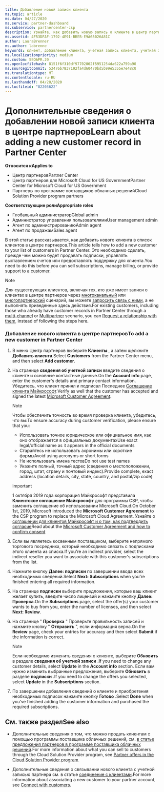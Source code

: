 ```yaml
---
title: Добавление новой записи клиента
ms.topic: article
ms.date: 04/27/2020
ms.service: partner-dashboard
ms.subservice: partnercenter-csp
description: Узнайте, как добавить новую запись о клиенте в центр партнеров. Затем можно продать клиентские подписки, управлять выставлением счетов или предоставлять поддержку клиентов.
ms.assetid: 4F53DFAF-1792-4E91-BBEB-E9A65026A81C
author: LauraBrenner
ms.author: labrenne
keywords: клиент, добавление клиента, учетная запись клиента, учетная запись клиента в Центре партнеров, клиенты, добавление клиентов, создание учетной записи клиента
ms.localizationpriority: medium
ms.custom: SEOAPR.20
ms.openlocfilehash: 8151f6f310df97702062f5951254da622a759a90
ms.sourcegitcommit: 53476b7837192fa4d60470bd5b99e5355e7e48c0
ms.translationtype: MT
ms.contentlocale: ru-RU
ms.lasthandoff: 04/28/2020
ms.locfileid: "82205622"
---
```

# <a name="learn-about-adding-a-new-customer-record-in-partner-center"></a><span data-ttu-id="90e77-105">Дополнительные сведения о добавлении новой записи клиента в центре партнеров</span><span class="sxs-lookup"><span data-stu-id="90e77-105">Learn about adding a new customer record in Partner Center</span></span>

<span data-ttu-id="90e77-106">**Относится к**</span><span class="sxs-lookup"><span data-stu-id="90e77-106">**Applies to**</span></span>

- <span data-ttu-id="90e77-107">Центр партнеров</span><span class="sxs-lookup"><span data-stu-id="90e77-107">Partner Center</span></span>
- <span data-ttu-id="90e77-108">Центр партнеров для Microsoft Cloud for US Government</span><span class="sxs-lookup"><span data-stu-id="90e77-108">Partner Center for Microsoft Cloud for US Government</span></span>
- <span data-ttu-id="90e77-109">Партнеры по программе поставщиков облачных решений</span><span class="sxs-lookup"><span data-stu-id="90e77-109">Cloud Solution Provider program partners</span></span>

<span data-ttu-id="90e77-110">**Соответствующие роли**</span><span class="sxs-lookup"><span data-stu-id="90e77-110">**Appropriate roles**</span></span>

- <span data-ttu-id="90e77-111">Глобальный администратор</span><span class="sxs-lookup"><span data-stu-id="90e77-111">Global admin</span></span>
- <span data-ttu-id="90e77-112">Администратор управления пользователями</span><span class="sxs-lookup"><span data-stu-id="90e77-112">User management admin</span></span>
- <span data-ttu-id="90e77-113">Агент по администрированию</span><span class="sxs-lookup"><span data-stu-id="90e77-113">Admin agent</span></span>
- <span data-ttu-id="90e77-114">Агент по продажам</span><span class="sxs-lookup"><span data-stu-id="90e77-114">Sales agent</span></span>

<span data-ttu-id="90e77-115">В этой статье рассказывается, как добавить нового клиента в список клиентов в центре партнеров.</span><span class="sxs-lookup"><span data-stu-id="90e77-115">This article tells how to add a new customer to your list of customers in Partner Center.</span></span> <span data-ttu-id="90e77-116">Это необходимо сделать, прежде чем можно будет продавать подписки, управлять выставлением счетов или предоставлять поддержку для клиента.</span><span class="sxs-lookup"><span data-stu-id="90e77-116">You need to do this before you can sell subscriptions, manage billing, or provide support to a customer.</span></span>

>[!NOTE]
><span data-ttu-id="90e77-117">Для существующих клиентов, включая тех, кто уже имеет записи о клиентах в центре партнеров через [многоканальный](multichannel.md) или [многопартнерский](multipartner.md) сценарий, вы можете [запросить связь с ними](request-a-relationship-with-a-customer.md), а не выполнять приведенные здесь действия.</span><span class="sxs-lookup"><span data-stu-id="90e77-117">For existing customers, including those who already have customer records in Partner Center through a [multi-channel](multichannel.md) or [Multipartner](multipartner.md) scenario, you can [Request a relationship with them](request-a-relationship-with-a-customer.md), instead of following the steps here.</span></span>

### <a name="to-add-a-new-customer-in-partner-center"></a><span data-ttu-id="90e77-118">Добавление нового клиента в центре партнеров</span><span class="sxs-lookup"><span data-stu-id="90e77-118">To add a new customer in Partner Center</span></span>

1. <span data-ttu-id="90e77-119">В меню Центр партнеров выберите **Клиенты** , а затем щелкните **Добавить клиента**.</span><span class="sxs-lookup"><span data-stu-id="90e77-119">Select **Customers** from the Partner Center menu, and then select **Add customer**.</span></span>

2. <span data-ttu-id="90e77-120">На странице **сведения об учетной записи** введите сведения о клиенте и основные контактные данные.</span><span class="sxs-lookup"><span data-stu-id="90e77-120">On the **Account info** page, enter the customer's details and primary contact information.</span></span> <span data-ttu-id="90e77-121">Убедитесь, что клиент принял и подписал Последнее [Соглашение клиента Майкрософт](agreements.md).</span><span class="sxs-lookup"><span data-stu-id="90e77-121">Verify as well that the customer has accepted and signed the latest [Microsoft Customer Agreement](agreements.md).</span></span>

   >[!NOTE]
   >
   ><span data-ttu-id="90e77-122">Чтобы обеспечить точность во время проверка клиента, убедитесь, что вы:</span><span class="sxs-lookup"><span data-stu-id="90e77-122">To ensure accuracy during customer verification, please ensure that you:</span></span>
   >- <span data-ttu-id="90e77-123">Использовать точное юридическое или официальное имя, как оно отображается в официальных документах</span><span class="sxs-lookup"><span data-stu-id="90e77-123">Use exact legal/official name as it appears in the official documents</span></span>
   >- <span data-ttu-id="90e77-124">Старайтесь не использовать акронимы или короткие формы</span><span class="sxs-lookup"><span data-stu-id="90e77-124">Avoid using acronyms or short forms</span></span>
   >- <span data-ttu-id="90e77-125">Не использовать имена тестов</span><span class="sxs-lookup"><span data-stu-id="90e77-125">Do not use test names</span></span>
   >- <span data-ttu-id="90e77-126">Укажите полный, точный адрес (сведения о местоположении, город, штат, страну и почтовый индекс).</span><span class="sxs-lookup"><span data-stu-id="90e77-126">Provide complete, exact address (location details, city, state, country, and postal/zip code)</span></span>

   >[!IMPORTANT] 
   > <span data-ttu-id="90e77-127">1 октября 2019 года корпорация Майкрософт представила **Клиентское соглашение Майкрософт** для программы CSP, чтобы заменить соглашение об использовании Microsoft Cloud.</span><span class="sxs-lookup"><span data-stu-id="90e77-127">On October 1st, 2019, Microsoft introduced the **Microsoft Customer Agreement** to the CSP program to replace the Microsoft Cloud Agreement.</span></span> <span data-ttu-id="90e77-128">Узнайте о [соглашении для клиентов Майкрософт и о том, как подтвердить согласие](confirm-customer-agreement.md)</span><span class="sxs-lookup"><span data-stu-id="90e77-128">Read about the [Microsoft Customer Agreement and how to confirm consent](confirm-customer-agreement.md)</span></span>
  
3. <span data-ttu-id="90e77-129">Если вы являетесь косвенным поставщиком, выберите непрямого торгового посредника, который необходимо связать с подписками этого клиента из списка.</span><span class="sxs-lookup"><span data-stu-id="90e77-129">If you're an indirect provider, select the indirect reseller you want to associate with this customer's subscriptions from the list.</span></span>

4. <span data-ttu-id="90e77-130">Нажмите кнопку **Далее: подписки** по завершении ввода всех необходимых сведений.</span><span class="sxs-lookup"><span data-stu-id="90e77-130">Select **Next: Subscriptions** when you're finished entering all required information.</span></span>

5. <span data-ttu-id="90e77-131">На странице **подписки** выберите предложения, которые ваш клиент желает купить, введите число лицензий и нажмите кнопку **Далее: Проверка**.</span><span class="sxs-lookup"><span data-stu-id="90e77-131">On the **Subscriptions** page, select the offer(s) your customer wants to buy from you, enter the number of licenses, and then select **Next: Review**.</span></span>

6. <span data-ttu-id="90e77-132">На странице " **Проверка** " Проверьте правильность записей и нажмите кнопку " **Отправить** ", если информация верна.</span><span class="sxs-lookup"><span data-stu-id="90e77-132">On the **Review** page, check your entries for accuracy and then select **Submit** if the information is correct.</span></span>

   >[!NOTE]
   ><span data-ttu-id="90e77-133">Если необходимо изменить сведения о клиенте, выберите **Обновить** в разделе **сведения об учетной записи** .</span><span class="sxs-lookup"><span data-stu-id="90e77-133">If you need to change any customer details, select **Update** in the **Account info** section.</span></span> <span data-ttu-id="90e77-134">Если вам нужно изменить выбранные предложения, выберите **Обновить** в разделе **подписки** .</span><span class="sxs-lookup"><span data-stu-id="90e77-134">If you need to change the offers you selected, select **Update** in the **Subscriptions** section.</span></span>

7. <span data-ttu-id="90e77-135">По завершении добавления сведений о клиенте и приобретения необходимых подписок нажмите кнопку **Готово** .</span><span class="sxs-lookup"><span data-stu-id="90e77-135">Select **Done** when you've finished adding the customer information and purchased the required subscriptions.</span></span>

## <a name="see-also"></a><span data-ttu-id="90e77-136">См. также раздел</span><span class="sxs-lookup"><span data-stu-id="90e77-136">See also</span></span>

- <span data-ttu-id="90e77-137">Дополнительные сведения о том, что можно продать клиентам с помощью программы поставщика облачных решений, см. [в статье предложения партнеров в программе поставщика облачных решений](csp-offers.md).</span><span class="sxs-lookup"><span data-stu-id="90e77-137">For more information about what you can sell to customers through the Cloud Solution Provider program, see [Partner offers in the Cloud Solution Provider program](csp-offers.md).</span></span>

- <span data-ttu-id="90e77-138">Дополнительные сведения о связывании нового клиента с учетной записью партнера см. в статье [соединение с клиентами](customer-accounts.md).</span><span class="sxs-lookup"><span data-stu-id="90e77-138">For more information about associating a new customer to your partner account, see [Connect with customers](customer-accounts.md).</span></span>
